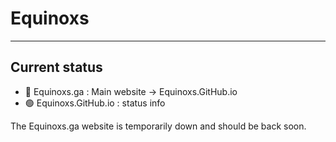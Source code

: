 # Equinoxs
---
## Current status
- 🔴️ Equinoxs.ga : Main website &rarr; Equinoxs.GitHub.io
- 🟢️ Equinoxs.GitHub.io : status info

The Equinoxs.ga website is temporarily down and should be back soon.
